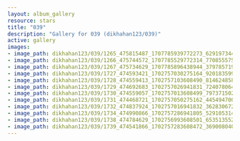 ```yaml
---
layout: album_gallery
resource: stars
title: "039"
description: "Gallery for 039 (dikhahan123/039)"
active: gallery
images:
- image_path: dikhahan123/039/1265_475815487_1707785939772273_6291973445357120320_n.jpg
- image_path: dikhahan123/039/1266_475744572_1707785529772314_7708555753915973037_n.jpg
- image_path: dikhahan123/039/1267_475734629_1707785896438944_3797857199877508065_n.jpg
- image_path: dikhahan123/039/1727_474593421_1702757030275164_9201835993738584526_n.jpg
- image_path: dikhahan123/039/1728_474559413_1702757103608490_814624858432825424_n.jpg
- image_path: dikhahan123/039/1729_474692683_1702757026941831_7240780648508967731_n.jpg
- image_path: dikhahan123/039/1730_474559057_1702757013608499_7973715028984124138_n.jpg
- image_path: dikhahan123/039/1731_474468721_1702757050275162_4454947008948151069_n.jpg
- image_path: dikhahan123/039/1732_474837924_1702757016941832_3628306728766149160_n.jpg
- image_path: dikhahan123/039/1734_474990866_1702757286941805_5291053144079772847_n.jpg
- image_path: dikhahan123/039/1738_474784629_1702756993608501_6535135521395567244_n.jpg
- image_path: dikhahan123/039/1739_474541866_1702757283608472_3690080403492668303_n.jpg
---
```

